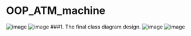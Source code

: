# OOP_ATM_machine
![image](https://user-images.githubusercontent.com/87847087/158598792-8083e2f4-5b01-48ee-8dd2-9656be672987.png)
![image](https://user-images.githubusercontent.com/87847087/158599036-5151042f-b229-4714-80b0-d03aa8c8c3b3.png)
###1. The final class diagram design.
![image](https://user-images.githubusercontent.com/87847087/158599515-7370cfda-e112-44c9-a655-1d63e001da34.png)
![image](https://user-images.githubusercontent.com/87847087/158599679-4195b48d-1c91-47ae-9490-339d2d592c9e.png)
